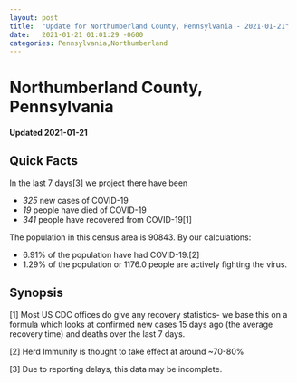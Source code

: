 ```yaml
---
layout: post
title:  "Update for Northumberland County, Pennsylvania - 2021-01-21"
date:   2021-01-21 01:01:29 -0600
categories: Pennsylvania,Northumberland
---
```


# Northumberland County, Pennsylvania
#### Updated 2021-01-21

## Quick Facts

In the last 7 days[3] we project there have been
- *325* new cases of COVID-19
- *19* people have died of COVID-19
- *341* people have recovered from COVID-19[1]

The population in this census area is 90843. By our calculations:
- 6.91% of the population have had COVID-19.[2]
- 1.29% of the population or 1176.0 people are actively fighting the virus.

## Synopsis




[1] Most US CDC offices do give any recovery statistics- we base this on a formula which looks at confirmed new cases
15 days ago (the average recovery time) and deaths over the last 7 days.

[2] Herd Immunity is thought to take effect at around ~70-80%

[3] Due to reporting delays, this data may be incomplete.
 
    